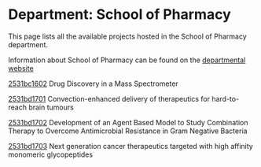 # Department: **School of Pharmacy**

This page lists all the available projects hosted in the School of Pharmacy department.

Information about School of Pharmacy can be found on the [departmental website](https://www.ucl.ac.uk/pharmacy)

[2531bc1602](../projects/2531bc1602.md) Drug Discovery in a Mass Spectrometer

[2531bd1701](../projects/2531bd1701.md) Convection-enhanced delivery of therapeutics for hard-to-reach brain tumours

[2531bd1702](../projects/2531bd1702.md) Development of an Agent Based Model to Study Combination Therapy to Overcome Antimicrobial Resistance in Gram Negative Bacteria

[2531bd1703](../projects/2531bd1703.md) Next generation cancer therapeutics targeted with high affinity monomeric glycopeptides

